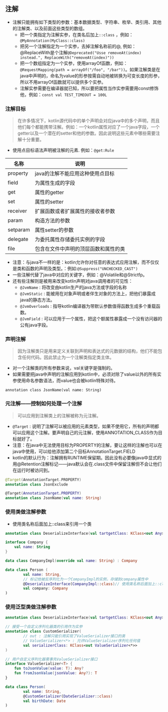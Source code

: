## 注解

* 注解只能拥有如下类型的参数：基本数据类型、字符串、枚举、类引用、其他的注解类、以及前面这些类型的数组。
    - 把一个类指定为注解实参，在类名后加上`::class` ，例如：`@MyAnnotation(MyClass::class)`
    - 把另一个注解指定为一个实参，去掉注解名称前的@, 例如：@ReplaceWith是个注解`@Deprecated("Usse removeAt(index) instead.", ReplaceWith("removeAt(index)"))`
    - 把一个数组指定为一个实参，使用arrayOf函数，例如：`@RequestMapping(path = arrayOf("/foo", "/bar"))`。如果注解类是在java中声明的，命名为value的形参按需自动地被转换为可变长度的形参，所以不用arrayOf函数就可以提供多个实参。
    - 注解实参需要在编译器就已知，所以要把属性当作实参需要用const修饰他，例如：`const val TEST_TIMEOUT = 100L`

### 注解目标

> 在许多情况下，kotlin源代码中的单个声明会对应java中的多个声明，而且他们每个都能携带注解。例如：一个kotlin属性对应了一个java字段，一个getter以及一个潜在的setter和他的参数。因此说明这些元素中哪些需要注解十分重要。

* 使用点目标语法声明被注解的元素. 例如：`@get:Rule`

|   名称   |                 说明                 |
|----------|--------------------------------------|
| property | java的注解不能应用这种使用点目标     |
| field    | 为属性生成的字段                     |
| get      | 属性的getter                         |
| set      | 属性的setter                         |
| receiver | 扩展函数或者扩展属性的接收者参数     |
| param    | 构造方法的参数                       |
| setparam | 属性setter的参数                     |
| delegate | 为委托属性存储委托实例的字段         |
| file     | 包含在文件中声明的顶层函数和属性的类 |

* 注意：与java不一样的是：kotlin允许你对任意的表达式应用注解，而不仅仅是类和函数的声明及类型。：例如:`@Suppress("UNCHECKED_CAST")`
* 一些注解代替了java中对应的关键字，例如：@Volatile和@Strictfp。
* 还有些注解则是被用来改变kotlin声明对java调用者的可见性：
    - `@JvmName` : 将改变由kotlin生产的java方法或字段的名称
    - `@JvmStatic` : 能被用在对象声明或者伴生对象的方法上，把他们暴露成java的静态方法。
    - `@JvmOverloads` : 指导kotlin编译器为带默认参数值得函数生成多个重载函数。
    - `@JvmField` : 可以应用于一个属性，把这个额属性暴露成一个没有访问器的公有java字段。

### 声明注解

> 因为注解类只是用来定义关联到声明和表达式的元数据的结构，他们不能包含任何代码。因此禁止为一个注解类指定类主体。

* 对一个注解类的所有参数来说，val关键字是强制的。
* 如果需要把java中声明的注解应用到kotlin中，必须对除了value以外的所有实参使用命名参数语法，而value也会被kotlin特殊对待。

`annotation class JsonName(val name: String)`

### 元注解——控制如何处理一个注解

> 可以应用到注解类上的注解被称为元注解。

* `@Target` : 说明了注解可以被应用的元素类型，如果不使用它，所有的声明都可以应用这个注解。要声明自己的元注解，使用ANNOTATION_CLASS作为目标就好了。
* 注意：在java中无法使用目标为PROPERTY的注解，要让这样的注解也可以在java中使用，可以给他添加第二个目标AnnotationTarget.FIELD
* kotlin的默认行为：注解拥有RUNTIME保留期。因此没有必要像java中显式的用@Retention注解标记——java默认会在.class文件中保留注解但不会让他们在运行时被访问到。


```kotlin
@Target(AnnotationTarget.PROPERTY)
annotation class JsonExclude

@Target(AnnotationTarget.PROPERTY)
annotation class JsonName(val name: String)
```

### 使用类做注解参数

* 使用类名称后面加上::class来引用一个类

```kotlin
annotation class DeserializeInterface(val tartgetClass: KClass<out Any>)

interface Company {
    val name: String
}

data class CompanyImpl(override val name: String) : Company

data class Person (
        val name: String,
        // 标记他被反序列化为一个CompanyImpl的实例，存储到company属性中
        @DeserializeInterface(CompanyImpl::class)// 使用类名称后面加上::class来引用一个类
        val company: Company
)
```

### 使用泛型类做注解参数


```kotlin
annotation class DeserializeInterface(val tartgetClass: KClass<out Any>)

// 接受一个自定义序列化器类的引用作为实参
annotation class CustomSerializer(
        // out : 注解只能引用实现了ValueSerializer接口的类
        // ValueSerializer<*> : 允许ValueSerializer序列化任何值
        val serializerClass: KClass<out ValueSerializer<*>>
)

// 用户自定义序列化器需事先ValueSerializer接口
interface ValueSerializer<T> {
    fun toJsonValue(value: T): Any?
    fun fromJsonValue(jsonValue: Any?): T
}

data class Person(
        val name: String,
        @CustomSerializer(DateSerializer::class)
        val birthDate: Date
)

```


